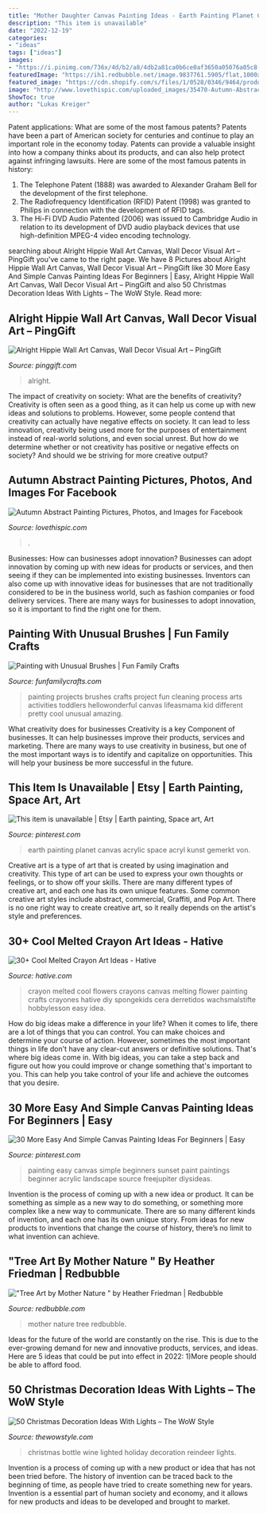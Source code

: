 ```yaml
---
title: "Mother Daughter Canvas Painting Ideas - Earth Painting Planet Canvas Acrylic Space Acryl Kunst Gemerkt Von"
description: "This item is unavailable"
date: "2022-12-19"
categories:
- "ideas"
tags: ["ideas"]
images:
- "https://i.pinimg.com/736x/4d/b2/a8/4db2a81ca0b6ce0af3650a05076a05c8--earth-google-planet-earth.jpg"
featuredImage: "https://ih1.redbubble.net/image.9837761.5905/flat,1000x1000,075,f.u17.jpg"
featured_image: "https://cdn.shopify.com/s/files/1/0528/0346/9464/products/f5b50c21-e90a-11ea-b9ac-0242ac120002__27082020everything_2024x30_e94e2bab-3058-4f7f-8830-c7ffc8a639f6.jpg?v=1613709027"
image: "http://www.lovethispic.com/uploaded_images/35470-Autumn-Abstract-Painting.jpg"
ShowToc: true
author: "Lukas Kreiger"
---
```



Patent applications: What are some of the most famous patents?
Patents have been a part of American society for centuries and continue to play an important role in the economy today. Patents can provide a valuable insight into how a company thinks about its products, and can also help protect against infringing lawsuits. Here are some of the most famous patents in history: 
1. The Telephone Patent (1888) was awarded to Alexander Graham Bell for the development of the first telephone. 
2. The Radiofrequency Identification (RFID) Patent (1998) was granted to Philips in connection with the development of RFID tags. 
3. The Hi-Fi DVD Audio Patented (2006) was issued to Cambridge Audio in relation to its development of DVD audio playback devices that use high-definition MPEG-4 video encoding technology. 

	

		
searching about Alright Hippie Wall Art Canvas, Wall Decor Visual Art – PingGift you've came to the right page. We have 8 Pictures about Alright Hippie Wall Art Canvas, Wall Decor Visual Art – PingGift like 30 More Easy And Simple Canvas Painting Ideas For Beginners | Easy, Alright Hippie Wall Art Canvas, Wall Decor Visual Art – PingGift and also 50 Christmas Decoration Ideas With Lights – The WoW Style. Read more:
		
    
## Alright Hippie Wall Art Canvas, Wall Decor Visual Art – PingGift

<img loading=lazy src="https://cdn.shopify.com/s/files/1/0528/0346/9464/products/f5b50c21-e90a-11ea-b9ac-0242ac120002__27082020everything_2024x30_e94e2bab-3058-4f7f-8830-c7ffc8a639f6.jpg?v=1613709027" onerror="this.onerror=null;this.src='https://tse4.mm.bing.net/th?id=OIP.IeLuPON1QPviiusmCWdKDQHaHp&amp;pid=15.1';" alt="Alright Hippie Wall Art Canvas, Wall Decor Visual Art – PingGift">

_Source: pinggift.com_

>alright. 

	

The impact of creativity on society: What are the benefits of creativity?
Creativity is often seen as a good thing, as it can help us come up with new ideas and solutions to problems. However, some people contend that creativity can actually have negative effects on society. It can lead to less innovation, creativity being used more for the purposes of entertainment instead of real-world solutions, and even social unrest. But how do we determine whether or not creativity has positive or negative effects on society? And should we be striving for more creative output?

    
## Autumn Abstract Painting Pictures, Photos, And Images For Facebook

<img loading=lazy src="http://www.lovethispic.com/uploaded_images/35470-Autumn-Abstract-Painting.jpg" onerror="this.onerror=null;this.src='https://tse1.mm.bing.net/th?id=OIP.R16jnilsS_aQKFBfp5cg5gHaJ9&amp;pid=15.1';" alt="Autumn Abstract Painting Pictures, Photos, and Images for Facebook">

_Source: lovethispic.com_

>. 

	

Businesses: How can businesses adopt innovation?
Businesses can adopt innovation by coming up with new ideas for products or services, and then seeing if they can be implemented into existing businesses. Inventors can also come up with innovative ideas for businesses that are not traditionally considered to be in the business world, such as fashion companies or food delivery services. There are many ways for businesses to adopt innovation, so it is important to find the right one for them.

    
## Painting With Unusual Brushes | Fun Family Crafts

<img loading=lazy src="https://funfamilycrafts.com/wp-content/uploads/2016/06/3-cleaning-brushes-broom-painting-kids.jpg" onerror="this.onerror=null;this.src='https://tse4.mm.bing.net/th?id=OIP.sBOH24L6-mWpWcYWiQ_n8QHaK7&amp;pid=15.1';" alt="Painting with Unusual Brushes | Fun Family Crafts">

_Source: funfamilycrafts.com_

>painting projects brushes crafts project fun cleaning process arts activities toddlers hellowonderful canvas lifeasmama kid different pretty cool unusual amazing. 

	

What creativity does for businesses
Creativity is a key Component of businesses. It can help businesses improve their products, services and marketing. There are many ways to use creativity in business, but one of the most important ways is to identify and capitalize on opportunities. This will help your business be more successful in the future.

    
## This Item Is Unavailable | Etsy | Earth Painting, Space Art, Art

<img loading=lazy src="https://i.pinimg.com/736x/4d/b2/a8/4db2a81ca0b6ce0af3650a05076a05c8--earth-google-planet-earth.jpg" onerror="this.onerror=null;this.src='https://tse1.mm.bing.net/th?id=OIP.VuIPpLPS30o7p-pK-nmiUQHaF3&amp;pid=15.1';" alt="This item is unavailable | Etsy | Earth painting, Space art, Art">

_Source: pinterest.com_

>earth painting planet canvas acrylic space acryl kunst gemerkt von. 

	

Creative art is a type of art that is created by using imagination and creativity. This type of art can be used to express your own thoughts or feelings, or to show off your skills. There are many different types of creative art, and each one has its own unique features. Some common creative art styles include abstract, commercial, Graffiti, and Pop Art. There is no one right way to create creative art, so it really depends on the artist's style and preferences.

    
## 30+ Cool Melted Crayon Art Ideas - Hative

<img loading=lazy src="http://hative.com/wp-content/uploads/2014/04/melted-crayon-art/15-flowers.jpg" onerror="this.onerror=null;this.src='https://tse1.mm.bing.net/th?id=OIP.p_TA_XRZ23g6XZfcSJzzNwHaJ6&amp;pid=15.1';" alt="30+ Cool Melted Crayon Art Ideas - Hative">

_Source: hative.com_

>crayon melted cool flowers crayons canvas melting flower painting crafts crayones hative diy spongekids cera derretidos wachsmalstifte hobbylesson easy idea. 

	

How do big ideas make a difference in your life?
When it comes to life, there are a lot of things that you can control. You can make choices and determine your course of action. However, sometimes the most important things in life don't have any clear-cut answers or definitive solutions. That's where big ideas come in. With big ideas, you can take a step back and figure out how you could improve or change something that's important to you. This can help you take control of your life and achieve the outcomes that you desire.

    
## 30 More Easy And Simple Canvas Painting Ideas For Beginners | Easy

<img loading=lazy src="https://i.pinimg.com/736x/41/72/72/4172720c03129b7ca5ad7d73ddb79c07.jpg" onerror="this.onerror=null;this.src='https://tse1.mm.bing.net/th?id=OIP.Qj1AVBbQm2ur_XeZ-7Y3VwHaF3&amp;pid=15.1';" alt="30 More Easy And Simple Canvas Painting Ideas For Beginners | Easy">

_Source: pinterest.com_

>painting easy canvas simple beginners sunset paint paintings beginner acrylic landscape source freejupiter diysideas. 

	

Invention is the process of coming up with a new idea or product. It can be something as simple as a new way to do something, or something more complex like a new way to communicate. There are so many different kinds of invention, and each one has its own unique story. From ideas for new products to inventions that change the course of history, there’s no limit to what invention can achieve.

    
## &quot;Tree Art By Mother Nature &quot; By Heather Friedman | Redbubble

<img loading=lazy src="https://ih1.redbubble.net/image.9837761.5905/flat,1000x1000,075,f.u17.jpg" onerror="this.onerror=null;this.src='https://tse2.mm.bing.net/th?id=OIP.3YlBfe7rSVaAloeRIiCpMwHaLG&amp;pid=15.1';" alt="&quot;Tree Art by Mother Nature &quot; by Heather Friedman | Redbubble">

_Source: redbubble.com_

>mother nature tree redbubble. 

	

Ideas for the future of the world are constantly on the rise. This is due to the ever-growing demand for new and innovative products, services, and ideas. Here are 5 ideas that could be put into effect in 2022: 1)More people should be able to afford food. 

    
## 50 Christmas Decoration Ideas With Lights – The WoW Style

<img loading=lazy src="http://thewowstyle.com/wp-content/uploads/2014/11/Red-Reindeer-Lighted-Christmas-Holiday-Wine-Bottle.jpg" onerror="this.onerror=null;this.src='https://tse4.mm.bing.net/th?id=OIP.szCNPpuge8WWYD-dR3zdrAHaLb&amp;pid=15.1';" alt="50 Christmas Decoration Ideas With Lights – The WoW Style">

_Source: thewowstyle.com_

>christmas bottle wine lighted holiday decoration reindeer lights. 

	

Invention is a process of coming up with a new product or idea that has not been tried before. The history of invention can be traced back to the beginning of time, as people have tried to create something new for years. Invention is a essential part of human society and economy, and it allows for new products and ideas to be developed and brought to market.

